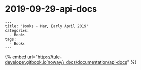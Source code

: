 # 2019-09-29-api-docs

```text
---
title: 'Books - Mar, Early April 2019'
categories:
  - Books
tags:
  - Books
---
```

{% embed url="https://tule-developer.gitbook.io/noway/\_docs/documentation/api-docs" %}



